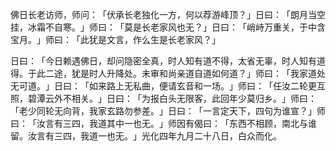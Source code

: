 佛日长老访师，师问：​「伏承长老独化一方，何以荐游峰顶？​」日曰：​「朗月当空挂，冰霜不自寒。​」师曰：​「莫是长老家风也无？​」日曰：​「峭峙万重关，于中含宝月。​」师曰：​「此犹是文言，作么生是长老家风？​」

日曰：​「今日赖遇佛日，却问隐密全真，时人知有道不得，太省无辜，时人知有道得。于此二途，犹是时人升降处。未审和尚亲道自道如何道？​」师曰：​「我家道处无可道。​」日曰：​「如来路上无私曲，便请玄音和一场。​」师曰：​「任汝二轮更互照，碧潭云外不相关。​」日曰：​「为报白头无限客，此回年少莫归乡。​」师曰：​「老少同轮无向背，我家玄路勿参差。​」日曰：​「一言定天下，四句为谁宣？​」师曰：​「汝言有三四，我道其中一也无。​」师因有偈曰：​「东西不相顾，南北与谁留。汝言有三四，我道一也无。​」光化四年九月二十八日，白众而化。